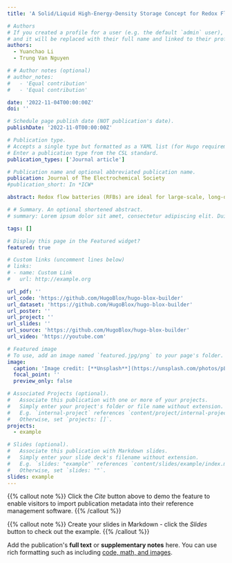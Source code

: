 ```yaml
---
title: 'A Solid/Liquid High-Energy-Density Storage Concept for Redox Flow Batteries and Its Demonstration in an H2-V System'

# Authors
# If you created a profile for a user (e.g. the default `admin` user), write the username (folder name) here
# and it will be replaced with their full name and linked to their profile.
authors:
  - Yuanchao Li
  - Trung Van Nguyen

# # Author notes (optional)
# author_notes:
#   - 'Equal contribution'
#   - 'Equal contribution'

date: '2022-11-04T00:00:00Z'
doi: ''

# Schedule page publish date (NOT publication's date).
publishDate: '2022-11-0T00:00:00Z'

# Publication type.
# Accepts a single type but formatted as a YAML list (for Hugo requirements).
# Enter a publication type from the CSL standard.
publication_types: ['Journal article']

# Publication name and optional abbreviated publication name.
publication: Journal of The Electrochemical Society
#publication_short: In *ICW*

abstract: Redox flow batteries (RFBs) are ideal for large-scale, long-duration energy storage applications. However, the limited solubility of most ions and compounds in aqueous and non-aqueous solvents (1M–1.5 M) restricts their use in the days-energy storage scenario, which necessitates a large volume of solution in the numerous tanks and the vast floorspace for these tanks, making the RFB systems costly. To resolve the low energy storage density issue, this work presents a novel way in which the reactants and products are stored in both solid and soluble forms and only the liquid with soluble ions is circulated through the batteries. Storing the active ions in solid form can greatly increase the storage energy density of the system. With a solid to liquid storage ratio of 2:1, for example, the energy density of the electrolyte of vanadium sulfate (VOSO4), an active compound used in the all-vanadium RFB, can be increased from 40 Ah l−1 to 163 Ah l−1 (>4X), allowing an existing 6-h RFB system to become a 24-h system with minimal modifications. To show how the concept works, an H2-V flow battery with a solid/liquid storage system is used, and its successful demonstration validates the solid-liquid storage concept.

# # Summary. An optional shortened abstract.
# summary: Lorem ipsum dolor sit amet, consectetur adipiscing elit. Duis posuere tellus ac convallis placerat. Proin tincidunt magna sed ex sollicitudin condimentum.

tags: []

# Display this page in the Featured widget?
featured: true

# Custom links (uncomment lines below)
# links:
# - name: Custom Link
#   url: http://example.org

url_pdf: ''
url_code: 'https://github.com/HugoBlox/hugo-blox-builder'
url_dataset: 'https://github.com/HugoBlox/hugo-blox-builder'
url_poster: ''
url_project: ''
url_slides: ''
url_source: 'https://github.com/HugoBlox/hugo-blox-builder'
url_video: 'https://youtube.com'

# Featured image
# To use, add an image named `featured.jpg/png` to your page's folder.
image:
  caption: 'Image credit: [**Unsplash**](https://unsplash.com/photos/pLCdAaMFLTE)'
  focal_point: ''
  preview_only: false

# Associated Projects (optional).
#   Associate this publication with one or more of your projects.
#   Simply enter your project's folder or file name without extension.
#   E.g. `internal-project` references `content/project/internal-project/index.md`.
#   Otherwise, set `projects: []`.
projects:
  - example

# Slides (optional).
#   Associate this publication with Markdown slides.
#   Simply enter your slide deck's filename without extension.
#   E.g. `slides: "example"` references `content/slides/example/index.md`.
#   Otherwise, set `slides: ""`.
slides: example
---
```


{{% callout note %}}
Click the _Cite_ button above to demo the feature to enable visitors to import publication metadata into their reference management software.
{{% /callout %}}

{{% callout note %}}
Create your slides in Markdown - click the _Slides_ button to check out the example.
{{% /callout %}}

Add the publication's **full text** or **supplementary notes** here. You can use rich formatting such as including [code, math, and images](https://docs.hugoblox.com/content/writing-markdown-latex/).
